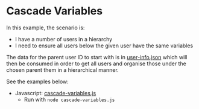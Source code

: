 # Cascade Variables

In this example, the scenario is:
* I have a number of users in a hierarchy
* I need to ensure all users below the given user have the same variables

The data for the parent user ID to start with is in [user-info.json](./user-info.json) which will then be consumed in order to get all users and organise those under the chosen parent them in a hierarchical manner.

See the examples below:
* Javascript: [cascade-variables.js](./cascade-variables.js)
  * Run with `node cascade-variables.js`